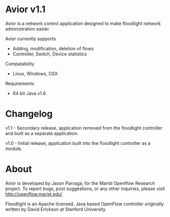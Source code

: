 Avior v1.1
==========
Avior is a network control application designed to make floodlight network administration easier.

Avior currently supports

* Adding, modification, deletion of flows
* Controller, Switch, Device statistics

Compatability 

* Linux, Windows, OSX

Requirements

* 64 bit Java v1.6

Changelog
=========

v1.1 - Secondary release, application removed from the floodlight controller and built as a separate application.

v1.0 - Initial release, application built into the floodlight controller as a module.

About
=====

Avior is developed by Jason Parraga, for the Marist Openflow Research project. To report bugs, post suggestions, or any other inquiries, please visit http://openflow.marist.edu/

Floodlight is an Apache licensed, Java based OpenFlow controller originally written by David Erickson at Stanford University.
